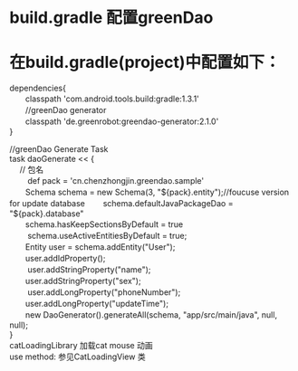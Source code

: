 # build.gradle 配置greenDao 
# 在build.gradle(project)中配置如下：
dependencies{ 		                                             
　　classpath 'com.android.tools.build:gradle:1.3.1'		
       　　//greenDao generator		
       　　classpath 'de.greenrobot:greendao-generator:2.1.0'		
}		
		
//greenDao Generate Task		
task daoGenerate << {		
　      // 包名		
   　　 def pack = 'cn.chenzhongjin.greendao.sample'		
    　　Schema schema = new Schema(3, "${pack}.entity");//foucuse version for update database		
    　　schema.defaultJavaPackageDao = "${pack}.database"		
    　　schema.hasKeepSectionsByDefault = true		
   　　 schema.useActiveEntitiesByDefault = true;		
    　　Entity user = schema.addEntity("User");		
    　　user.addIdProperty();		
   　　 user.addStringProperty("name");		
    　　user.addStringProperty("sex");		
   　　 user.addLongProperty("phoneNumber");		
    　　user.addLongProperty("updateTime");			
    　　new DaoGenerator().generateAll(schema, "app/src/main/java", null, null);		
}   
catLoadingLibrary 加载cat mouse 动画        
use method: 参见CatLoadingView 类      
		
